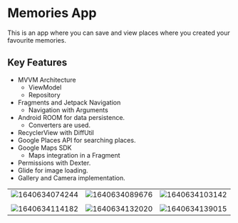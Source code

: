 # Memories App

This is an app where you can save and view places where you created your favourite memories.  

## Key Features

 - MVVM Architecture
    - ViewModel
    - Repository
 - Fragments and Jetpack Navigation
    - Navigation with Arguments
 - Android ROOM for data persistence.
   - Converters are used.
 - RecyclerView with DiffUtil
 - Google Places API for searching places.
 - Google Maps SDK
   - Maps integration in a Fragment
- Permissions with Dexter.
- Glide for image loading.
- Gallery and Camera implementation.

|  |  |  |
| :---:         |     :---:      |          :---: |
| ![1640634074244](https://user-images.githubusercontent.com/75408941/147503335-62be2110-df5d-481a-8bbc-21441e254013.png) | ![1640634089676](https://user-images.githubusercontent.com/75408941/147503339-45dd819c-e224-466f-9bdc-b03c3953a5e9.png) | ![1640634103142](https://user-images.githubusercontent.com/75408941/147503343-46cb13b2-5d28-45aa-ace3-e2bef22a2ad2.png)|
|  |  |  |
| ![1640634114182](https://user-images.githubusercontent.com/75408941/147503349-20e2a813-81bb-40b7-9b00-a4332e47a633.png) | ![1640634132020](https://user-images.githubusercontent.com/75408941/147503352-9a1a8bff-d130-4f5d-90ae-be632d69cab2.png)| ![1640634139015](https://user-images.githubusercontent.com/75408941/147503359-6d9ebd76-4571-4241-8b32-a1a0274233e8.png) |
